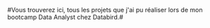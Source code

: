 #Vous trouverez ici, tous les projets que j'ai pu réaliser lors de mon bootcamp Data Analyst chez Databird.#
